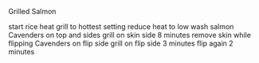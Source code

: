 Grilled Salmon

start rice
heat grill to hottest setting
reduce heat to low
wash salmon
Cavenders on top and sides
grill on skin side 8 minutes
remove skin while flipping
Cavenders on flip side
grill on flip side 3 minutes
flip again 2 minutes